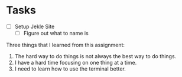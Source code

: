 # Tasks

-   [ ] Setup Jekle Site
    -   [ ] Figure out what to name is

Three things that I learned from this assignment:

1. The hard way to do things is not always the best way to do things.
2. I have a hard time focusing on one thing at a time.
3. I need to learn how to use the terminal better.
